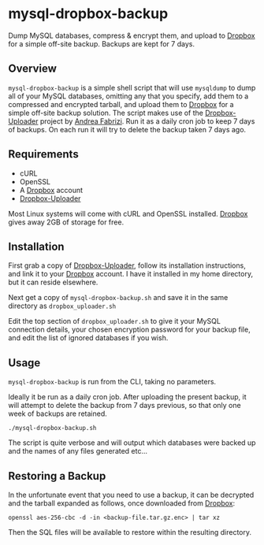 # mysql-dropbox-backup

Dump MySQL databases, compress & encrypt them, and upload to [Dropbox] for a simple off-site backup. Backups are kept for 7 days.

## Overview

`mysql-dropbox-backup` is a simple shell script that will use `mysqldump` to dump all of your MySQL databases, omitting any that you specify, add them to a compressed and encrypted tarball, and upload them to [Dropbox] for a simple off-site backup solution. The script makes use of the [Dropbox-Uploader] project by [Andrea Fabrizi]. Run it as a daily cron job to keep 7 days of backups. On each run it will try to delete the backup taken 7 days ago.

## Requirements

* cURL
* OpenSSL
* A [Dropbox] account
* [Dropbox-Uploader]

Most Linux systems will come with cURL and OpenSSL installed. [Dropbox] gives away 2GB of storage for free.

## Installation

First grab a copy of [Dropbox-Uploader], follow its installation instructions, and link it to your [Dropbox] account. I have it installed in my home directory, but it can reside elsewhere.

Next get a copy of `mysql-dropbox-backup.sh` and save it in the same directory as `dropbox_uploader.sh`

Edit the top section of `dropbox_uploader.sh` to give it your MySQL connection details, your chosen encryption password for your backup file, and edit the list of ignored databases if you wish.

## Usage

`mysql-dropbox-backup` is run from the CLI, taking no parameters.

Ideally it be run as a daily cron job. After uploading the present backup, it will attempt to delete the backup from 7 days previous, so that only one week of backups are retained.

```
./mysql-dropbox-backup.sh
```

The script is quite verbose and will output which databases were backed up and the names of any files generated etc...

## Restoring a Backup

In the unfortunate event that you need to use a backup, it can be decrypted and the tarball expanded as follows, once downloaded from [Dropbox]:

```
openssl aes-256-cbc -d -in <backup-file.tar.gz.enc> | tar xz
```

Then the SQL files will be available to restore within the resulting directory.

   [Dropbox]: <https://www.dropbox.com>
   [Dropbox-Uploader]: <https://github.com/andreafabrizi/Dropbox-Uploader>
   [Andrea Fabrizi]: <https://github.com/andreafabrizi>